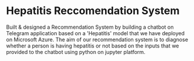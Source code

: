 # Hepatitis Reccomendation System

Built & designed a Recommendation System by building a chatbot on Telegram application based on a 'Hepatitis' model that we have deployed on Microsoft Azure. The aim of our recommendation system is to diagnose whether a person is having hepatitis or not based on the inputs that we provided to the chatbot using python on jupyter platform.
